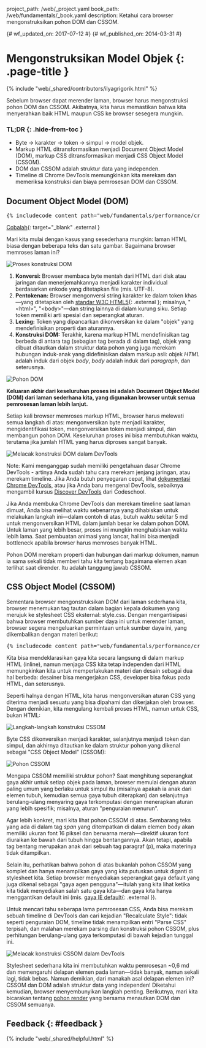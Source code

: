 project_path: /web/_project.yaml book_path: /web/fundamentals/_book.yaml description: Ketahui cara browser mengonstruksikan pohon DOM dan CSSOM.

{# wf_updated_on: 2017-07-12 #} {# wf_published_on: 2014-03-31 #}

# Mengonstruksikan Model Objek {: .page-title }

{% include "web/_shared/contributors/ilyagrigorik.html" %}

Sebelum browser dapat merender laman, browser harus mengonstruksi pohon DOM dan CSSOM. Akibatnya, kita harus memastikan bahwa kita menyerahkan baik HTML maupun CSS ke browser sesegera mungkin.

### TL;DR {: .hide-from-toc }

- Byte → karakter → token → simpul → model objek.
- Markup HTML ditransformasikan menjadi Document Object Model (DOM), markup CSS ditransformasikan menjadi CSS Object Model (CSSOM).
- DOM dan CSSOM adalah struktur data yang independen.
- Timeline di Chrome DevTools memungkinkan kita merekam dan memeriksa konstruksi dan biaya pemrosesan DOM dan CSSOM.

## Document Object Model (DOM)

<pre class="prettyprint">
{% includecode content_path="web/fundamentals/performance/critical-rendering-path/_code/basic_dom.html" region_tag="full" adjust_indentation="auto" %}
</pre>

[Cobalah](https://googlesamples.github.io/web-fundamentals/fundamentals/performance/critical-rendering-path/basic_dom.html){: target="_blank" .external }

Mari kita mulai dengan kasus yang sesederhana mungkin: laman HTML biasa dengan beberapa teks dan satu gambar. Bagaimana browser memroses laman ini?

<img src="images/full-process.png" alt="Proses konstruksi DOM" />

1. **Konversi:** Browser membaca byte mentah dari HTML dari disk atau jaringan dan menerjemahkannya menjadi karakter individual berdasarkan enkode yang ditetapkan file (mis. UTF-8).
2. **Pentokenan:** Browser mengonversi string karakter ke dalam token khas&mdash;yang ditetapkan oleh [standar W3C HTML5](http://www.w3.org/TR/html5/){: .external }; misalnya, "&lt;html&gt;", "&lt;body&gt;"&mdash;dan string lainnya di dalam kurung siku. Setiap token memiliki arti spesial dan seperangkat aturan.
3. **Lexing:** Token yang dipancarkan dikonversikan ke dalam "objek" yang mendefinisikan properti dan aturannya.
4. **Konstruksi DOM:** Terakhir, karena markup HTML mendefinisikan tag berbeda di antara tag (sebagian tag berada di dalam tag), objek yang dibuat ditautkan dalam struktur data pohon yang juga merekam hubungan induk-anak yang didefinisikan dalam markup asli: objek *HTML* adalah induk dari objek *body*, *body* adalah induk dari *paragraph*, dan seterusnya.

<img src="images/dom-tree.png"  alt="Pohon DOM" />

**Keluaran akhir dari keseluruhan proses ini adalah Document Object Model (DOM) dari laman sederhana kita, yang digunakan browser untuk semua pemrosesan laman lebih lanjut.**

Setiap kali browser memroses markup HTML, browser harus melewati semua langkah di atas: mengonversikan byte menjadi karakter, mengidentifikasi token, mengonversikan token menjadi simpul, dan membangun pohon DOM. Keseluruhan proses ini bisa membutuhkan waktu, terutama jika jumlah HTML yang harus diproses sangat banyak.

<img src="images/dom-timeline.png"  alt="Melacak konstruksi DOM dalam DevTools" />

Note: Kami menganggap sudah memiliki pengetahuan dasar Chrome DevTools - artinya Anda sudah tahu cara merekam jenjang jaringan, atau merekam timeline. Jika Anda butuh penyegaran cepat, lihat [dokumentasi Chrome DevTools](/web/tools/chrome-devtools/), atau jika Anda baru mengenal DevTools, sebaiknya mengambil kursus [Discover DevTools](http://discover-devtools.codeschool.com/) dari Codeschool.

Jika Anda membuka Chrome DevTools dan merekam timeline saat laman dimuat, Anda bisa melihat waktu sebenarnya yang dihabiskan untuk melakukan langkah ini&mdash;dalam contoh di atas, butuh waktu sekitar 5 md untuk mengonversikan HTML dalam jumlah besar ke dalam pohon DOM. Untuk laman yang lebih besar, proses ini mungkin menghabiskan waktu lebih lama. Saat pembuatan animasi yang lancar, hal ini bisa menjadi bottleneck apabila browser harus memroses banyak HTML.

Pohon DOM merekam properti dan hubungan dari markup dokumen, namun ia sama sekali tidak memberi tahu kita tentang bagaimana elemen akan terlihat saat dirender. Itu adalah tanggung jawab CSSOM.

## CSS Object Model (CSSOM)

Sementara browser mengonstruksikan DOM dari laman sederhana kita, browser menemukan tag tautan dalam bagian kepala dokumen yang merujuk ke stylesheet CSS eksternal: style.css. Dengan mengantisipasi bahwa browser membutuhkan sumber daya ini untuk merender laman, browser segera mengeluarkan permintaan untuk sumber daya ini, yang dikembalikan dengan materi berikut:

<pre class="prettyprint">
{% includecode content_path="web/fundamentals/performance/critical-rendering-path/_code/style.css" region_tag="full" adjust_indentation="auto" %}
</pre>

Kita bisa mendeklarasikan gaya kita secara langsung di dalam markup HTML (inline), namun menjaga CSS kita tetap independen dari HTML memungkinkan kita untuk memperlakukan materi dan desain sebagai dua hal berbeda: desainer bisa mengerjakan CSS, developer bisa fokus pada HTML, dan seterusnya.

Seperti halnya dengan HTML, kita harus mengonversikan aturan CSS yang diterima menjadi sesuatu yang bisa dipahami dan dikerjakan oleh browser. Dengan demikian, kita mengulang kembali proses HTML, namun untuk CSS, bukan HTML:

<img src="images/cssom-construction.png"  alt="Langkah-langkah konstruksi CSSOM" />

Byte CSS dikonversikan menjadi karakter, selanjutnya menjadi token dan simpul, dan akhirnya ditautkan ke dalam struktur pohon yang dikenal sebagai "CSS Object Model" (CSSOM):

<img src="images/cssom-tree.png"  alt="Pohon CSSOM" />

Mengapa CSSOM memiliki struktur pohon? Saat menghitung seperangkat gaya akhir untuk setiap objek pada laman, browser memulai dengan aturan paling umum yang berlaku untuk simpul itu (misalnya apakah ia anak dari elemen tubuh, kemudian semua gaya tubuh diterapkan) dan selanjutnya berulang-ulang menyaring gaya terkomputasi dengan menerapkan aturan yang lebih spesifik; misalnya, aturan "penguraian menurun".

Agar lebih konkret, mari kita lihat pohon CSSOM di atas. Sembarang teks yang ada di dalam tag *span* yang ditempatkan di dalam elemen body akan memiliki ukuran font 16 piksel dan berwarna merah&mdash;direktif ukuran font diuraikan ke bawah dari tubuh hingga bentangannya. Akan tetapi, apabila tag bentang merupakan anak dari sebuah tag paragraf (p), maka materinya tidak ditampilkan.

Selain itu, perhatikan bahwa pohon di atas bukanlah pohon CSSOM yang komplet dan hanya menampilkan gaya yang kita putuskan untuk diganti di stylesheet kita. Setiap browser menyediakan seperangkat gaya default yang juga dikenal sebagai "gaya agen pengguna"&mdash;itulah yang kita lihat ketika kita tidak menyediakan salah satu gaya kita&mdash;dan gaya kita hanya menggantikan default ini (mis. [gaya IE default](http://www.iecss.com/){: .external }).

Untuk mencari tahu seberapa lama pemrosesan CSS, Anda bisa merekam sebuah timeline di DevTools dan cari kejadian "Recalculate Style": tidak seperti penguraian DOM, timeline tidak menampilkan entri "Parse CSS" terpisah, dan malahan merekam parsing dan konstruksi pohon CSSOM, plus perhitungan berulang-ulang gaya terkomputasi di bawah kejadian tunggal ini.

<img src="images/cssom-timeline.png"  alt="Melacak konstruksi CSSOM dalam DevTools" />

Stylesheet sederhana kita ini membutuhkan waktu pemrosesan ~0,6 md dan memengaruhi delapan elemen pada laman&mdash;tidak banyak, namun sekali lagi, tidak bebas. Namun demikian, dari manakah asal delapan elemen ini? CSSOM dan DOM adalah struktur data yang independen! Diketahui kemudian, browser menyembunyikan langkah penting. Berikutnya, mari kita bicarakan tentang [pohon render](/web/fundamentals/performance/critical-rendering-path/render-tree-construction) yang bersama menautkan DOM dan CSSOM semuanya.

## Feedback {: #feedback }

{% include "web/_shared/helpful.html" %}
